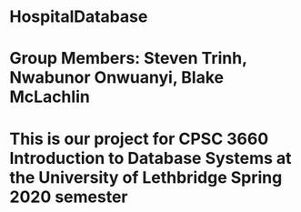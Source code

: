 # HospitalDatabase

# Group Members: Steven Trinh, Nwabunor Onwuanyi, Blake McLachlin

# This is our project for CPSC 3660 Introduction to Database Systems at the University of Lethbridge Spring 2020 semester
